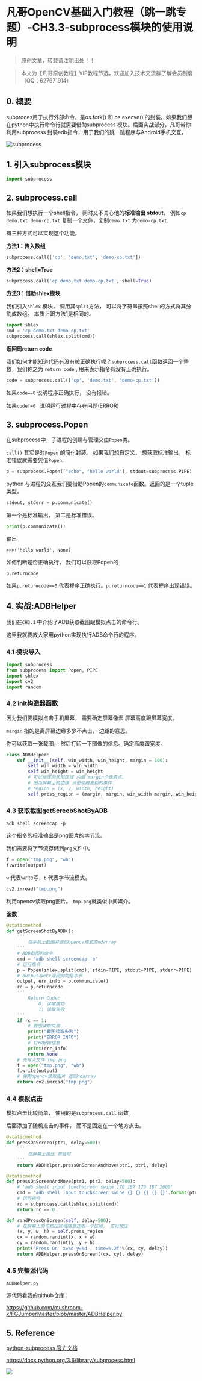 
# 凡哥OpenCV基础入门教程（跳一跳专题）-CH3.3-subprocess模块的使用说明

> 原创文章，转载请注明出处！！

> 本文为【凡哥原创教程】VIP教程节选，欢迎加入技术交流群了解会员制度（QQ：627671914）

## 0. 概要

subproces用于执行外部命令，是os.fork() 和 os.execve() 的封装。如果我们想在python中执行命令行就需要借助subprocess 模块。后面实战部分，凡哥带你利用subprocess 封装adb指令，用于我们的跳一跳程序与Android手机交互。

![subprocess](http://image.myfange.com/subprocess.png-fg)

## 1. 引入subprocess模块

```python
import subprocess
```

## 2. subprocess.call

如果我们想执行一个shell指令， 同时又不关心他的**标准输出 stdout**， 例如`cp demo.txt demo-cp.txt` 复制一个文件，复制`demo.txt` 为`demo-cp.txt`.

有三种方式可以实现这个功能。

**方法1：传入数组**

```python
subprocess.call(['cp', 'demo.txt', 'demo-cp.txt'])
```

**方法2：shell=True**

```python
subprocess.call('cp demo.txt demo-cp.txt', shell=True)
```

**方法3：借助shlex模块**

我们引入`shlex` 模块， 调用其`split`方法， 可以将字符串按照shell的方式将其分割成数组。 本质上跟方法1是相同的。

```python
import shlex
cmd = 'cp demo.txt demo-cp.txt'
subprocess.call(shlex.split(cmd))
```

**返回码return code**

我们如何才能知道代码有没有被正确执行呢？`subprocess.call`函数返回一个整数，我们称之为 `return code` , 用来表示指令有没有正确执行。

```python
code = subprocess.call(['cp', 'demo.txt', 'demo-cp.txt'])
```

如果`code==0` 说明程序正确执行， 没有报错。

如果`code!=0 ` 说明运行过程中存在问题(ERROR)

## 3. subprocess.Popen

在subprocess中，子进程的创建与管理交由`Popen`类。

`call()` 其实是对`Popen` 的简化封装。 如果我们想自定义， 想获取标准输出， 标准错误就需要凭借`Popen`.

```python
p = subprocess.Popen(["echo", "hello world"], stdout=subprocess.PIPE)
```

python 与进程的交互我们要借助Popen的`communicate`函数。返回的是一个tuple类型。

```python
stdout, stderr = p.communicate()
```

第一个是标准输出， 第二是标准错误。

```python
print(p.communicate())
```

输出

```
>>>('hello world', None)
```

如何判断是否正确执行， 我们可以获取Popen的

```
p.returncode
```

如果`p.returncode==0` 代表程序正确执行。`p.returncode==1` 代表程序出现错误。

## 4. 实战:ADBHelper

我们在`CH3.1` 中介绍了ADB获取截图跟模拟点击的命令行。 

这里我就要教大家用python实现执行ADB命令行的程序。

### 4.1 模块导入

```python
import subprocess
from subprocess import Popen, PIPE
import shlex
import cv2
import random
```

### 4.2 init构造器函数

因为我们要模拟点击手机屏幕， 需要确定屏幕像素 屏幕高度跟屏幕宽度。

`margin` 指的是离屏幕边缘多少不点击， 边距的意思。

你可以获取一张截图， 然后打印一下图像的信息。确定高度跟宽度。

```python
class ADBHelper:
	def __init__(self, win_width, win_height, margin = 100):
        self.win_width = win_width
        self.win_height = win_height
        # 可以按压的矩形区域 内缩 margin个像素点。
        # 因为屏幕上的边缘 点击会触发别的事件
        # region = (x, y, width, height)
        self.press_region = (margin, margin, win_width-margin, win_height-margin)
```

### 4.3 获取截图getScreebShotByADB

```shell
adb shell screencap -p
```

这个指令的标准输出是png图片的字节流。 

我们需要将字节流存储到`png`文件中。

```python
f = open("tmp.png", "wb")
f.write(output)
```

`w` 代表write写，`b` 代表字节流模式。

```python
cv2.imread("tmp.png")
```

利用opencv读取png图片。 `tmp.png`就类似中间媒介。

**函数**

```python
@staticmethod
def getScreenShotByADB():
    '''
        在手机上截图并返回opencv格式的ndarray
    '''
    # ADB截图的命令
    cmd = "adb shell screencap -p"
    # 运行指令
    p = Popen(shlex.split(cmd), stdin=PIPE, stdout=PIPE, stderr=PIPE)
    # output与err返回的均是字节
    output, err_info = p.communicate()
    rc = p.returncode
    '''
        Return Code:
            0: 读取成功
            1: 读取失败
    '''
    if rc == 1:
        # 截图读取失败
        print("截图读取失败")
        print("ERROR INFO")
        # 打印报错信息
        print(err_info)
        return None
    # 先写入文件 tmp.png
    f = open("tmp.png", "wb")
    f.write(output)
    # 使用opencv读取图片 返回ndarray
    return cv2.imread("tmp.png")
```

### 4.4 模拟点击

模拟点击比较简单， 使用的是`subprocess.call` 函数。

后面添加了随机点击的事件， 而不是固定在一个地方点击。

```python
@staticmethod
def pressOnScreen(ptr1, delay=500):
    '''
        在屏幕上按压 带延时
    '''
    return ADBHelper.pressOnScreenAndMove(ptr1, ptr1, delay)

@staticmethod
def pressOnScreenAndMove(ptr1, ptr2, delay=500):
    # 'adb shell input touchscreen swipe 170 187 170 187 2000'
    cmd = 'adb shell input touchscreen swipe {} {} {} {} {}'.format(ptr1[0], ptr1[1], ptr2[0], ptr2[1], delay)
    # 运行指令
   	rc = subprocess.call(shlex.split(cmd))
    return rc == 0

def randPressOnScreen(self, delay=500):
    # 在屏幕上的可按压区域随意选取一个区域， 进行按压
    (x, y, w, h) = self.press_region
    cx = random.randint(x, x + w)
    cy = random.randint(y, y + h)
    print("Press On  x=%d y=%d , time=%.2f"%(cx, cy, delay))
    return ADBHelper.pressOnScreen((cx, cy), delay)
```

### 4.5 完整源代码

`ADBHelper.py`

源代码看我的github仓库：

https://github.com/mushroom-x/FGJumperMaster/blob/master/ADBHelper.py

## 5. Reference

[python-subprocess 官方文档](https://docs.python.org/3.6/library/subprocess.html#module-subprocess)

https://docs.python.org/3.6/library/subprocess.html

![](http://image.myfange.com/微信公众号底部.png-bk)